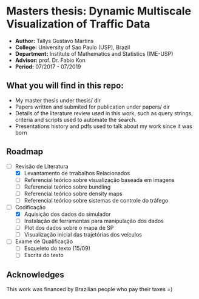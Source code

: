 # Masters thesis: Dynamic Multiscale Visualization of Traffic Data

- **Author:** Tallys Gustavo Martins
- **College:** University of Sao Paulo (USP), Brazil
- **Department:** Institute of Mathematics and Statistics (IME-USP)
- **Advisor:** prof. Dr. Fabio Kon
- **Period:** 07/2017 - 07/2019

## What you will find in this repo:

 - My master thesis under thesis/ dir
 - Papers written and submited for publication under papers/ dir
 - Details of the literature review used in this work, such as query strings,
 criteria and scripts used to automate the search.
 - Presentations history and pdfs used to talk about my work since it was born

## Roadmap

- [ ] Revisão de Literatura
  - [x] Levantamento de trrabalhos Relacionados
  - [ ] Referencial teórico sobre visualização baseada em imagens
  - [ ] Referencial teórico sobre bundling
  - [ ] Referencial teórico sobre density maps
  - [ ] Referencial teórico sobre sistemas de controle do tráfego

- [ ] Codificação
  - [x] Aquisição dos dados do simulador
  - [ ] Instalação de ferramentas para manipulação dos dados
  - [ ] Plot dos dados sobre o mapa de SP
  - [ ] Visualização inicial das trajetórias dos veículos

- [ ] Exame de Qualificação
    - [ ] Esqueleto do texto (15/09)
    - [ ] Escrita do texto

## Acknowledges

 This work was financed by Brazilian people who pay their taxes =)
